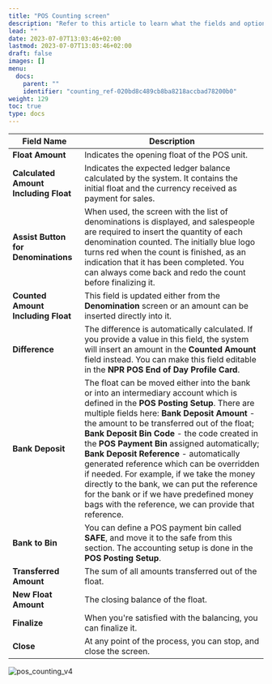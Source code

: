 ```yaml
---
title: "POS Counting screen"
description: "Refer to this article to learn what the fields and options in the POS Counting Screen are used for."
lead: ""
date: 2023-07-07T13:03:46+02:00
lastmod: 2023-07-07T13:03:46+02:00
draft: false
images: []
menu:
  docs:
    parent: ""
    identifier: "counting_ref-020bd8c489cb8ba8218accbad78200b0"
weight: 129
toc: true
type: docs
---
```


| Field Name      | Description |
| ----------- | ----------- |
| **Float Amount** | Indicates the opening float of the POS unit. |
| **Calculated Amount Including Float** | Indicates the expected ledger balance calculated by the system. It contains the initial float and the currency received as payment for sales. |
| **Assist Button for Denominations** | When used, the screen with the list of denominations is displayed, and salespeople are required to insert the quantity of each denomination counted. The initially blue logo turns red when the count is finished, as an indication that it has been completed. You can always come back and redo the count before finalizing it. | 
| **Counted Amount Including Float** | This field is updated either from the **Denomination** screen or an amount can be inserted directly into it. |
| **Difference** | The difference is automatically calculated. If you provide a value in this field, the system will insert an amount in the **Counted Amount** field instead. You can make this field editable in the **NPR POS End of Day Profile Card**. | 
| **Bank Deposit** | The float can be moved either into the bank or into an intermediary account which is defined in the **POS Posting Setup**. There are multiple fields here: **Bank Deposit Amount** - the amount to be transferred out of the float; **Bank Deposit Bin Code** - the code created in the **POS Payment Bin** assigned automatically; **Bank Deposit Reference** - automatically generated reference which can be overridden if needed. For example, if we take the money directly to the bank, we can put the reference for the bank or if we have predefined money bags with the reference, we can provide that reference. |
| **Bank to Bin** | You can define a POS payment bin called **SAFE**, and move it to the safe from this section. The accounting setup is done in the **POS Posting Setup**. |
| **Transferred Amount** | The sum of all amounts transferred out of the float. |
| **New Float Amount** | The closing balance of the float. | 
| **Finalize** | When you're satisfied with the balancing, you can finalize it. |
| **Close** | At any point of the process, you can stop, and close the screen. |

![pos_counting_v4](pos_counting_v4.png)